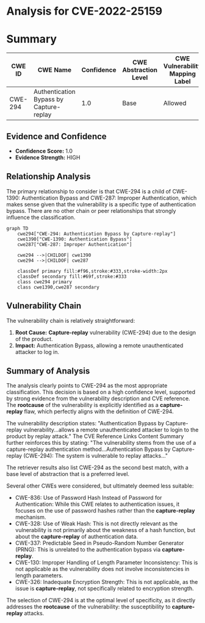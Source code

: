 # Analysis for CVE-2022-25159

# Summary
| CWE ID | CWE Name | Confidence | CWE Abstraction Level | CWE Vulnerability Mapping Label | CWE-Vulnerability Mapping Notes |
|---|---|---|---|---|---|
| CWE-294 | Authentication Bypass by Capture-replay | 1.0 | Base | Allowed | Primary CWE |

## Evidence and Confidence

*   **Confidence Score:** 1.0
*   **Evidence Strength:** HIGH

## Relationship Analysis
The primary relationship to consider is that CWE-294 is a child of CWE-1390: Authentication Bypass and CWE-287: Improper Authentication, which makes sense given that the vulnerability is a specific type of authentication bypass. There are no other chain or peer relationships that strongly influence the classification.

```mermaid
graph TD
    cwe294["CWE-294: Authentication Bypass by Capture-replay"]
    cwe1390["CWE-1390: Authentication Bypass"]
    cwe287["CWE-287: Improper Authentication"]

    cwe294 -->|CHILDOF| cwe1390
    cwe294 -->|CHILDOF| cwe287

    classDef primary fill:#f96,stroke:#333,stroke-width:2px
    classDef secondary fill:#69f,stroke:#333
    class cwe294 primary
    class cwe1390,cwe287 secondary
```

## Vulnerability Chain
The vulnerability chain is relatively straightforward:

1.  **Root Cause:** **Capture-replay** vulnerability (CWE-294) due to the design of the product.
2.  **Impact:** Authentication Bypass, allowing a remote unauthenticated attacker to log in.

## Summary of Analysis
The analysis clearly points to CWE-294 as the most appropriate classification. This decision is based on a high confidence level, supported by strong evidence from the vulnerability description and CVE reference. The **rootcause** of the vulnerability is explicitly identified as a **capture-replay** flaw, which perfectly aligns with the definition of CWE-294.

The vulnerability description states: "Authentication Bypass by Capture-replay vulnerability...allows a remote unauthenticated attacker to login to the product by replay attack." The CVE Reference Links Content Summary further reinforces this by stating: "The vulnerability stems from the use of a capture-replay authentication method...Authentication Bypass by Capture-replay (CWE-294): The system is vulnerable to replay attacks..."

The retriever results also list CWE-294 as the second best match, with a base level of abstraction that is a preferred level.

Several other CWEs were considered, but ultimately deemed less suitable:

*   CWE-836: Use of Password Hash Instead of Password for Authentication: While this CWE relates to authentication issues, it focuses on the use of password hashes rather than the **capture-replay** mechanism.
*   CWE-328: Use of Weak Hash: This is not directly relevant as the vulnerability is not primarily about the weakness of a hash function, but about the **capture-replay** of authentication data.
*   CWE-337: Predictable Seed in Pseudo-Random Number Generator (PRNG): This is unrelated to the authentication bypass via **capture-replay**.
*   CWE-130: Improper Handling of Length Parameter Inconsistency: This is not applicable as the vulnerability does not involve inconsistencies in length parameters.
*   CWE-326: Inadequate Encryption Strength: This is not applicable, as the issue is **capture-replay**, not specifically related to encryption strength.

The selection of CWE-294 is at the optimal level of specificity, as it directly addresses the **rootcause** of the vulnerability: the susceptibility to **capture-replay** attacks.